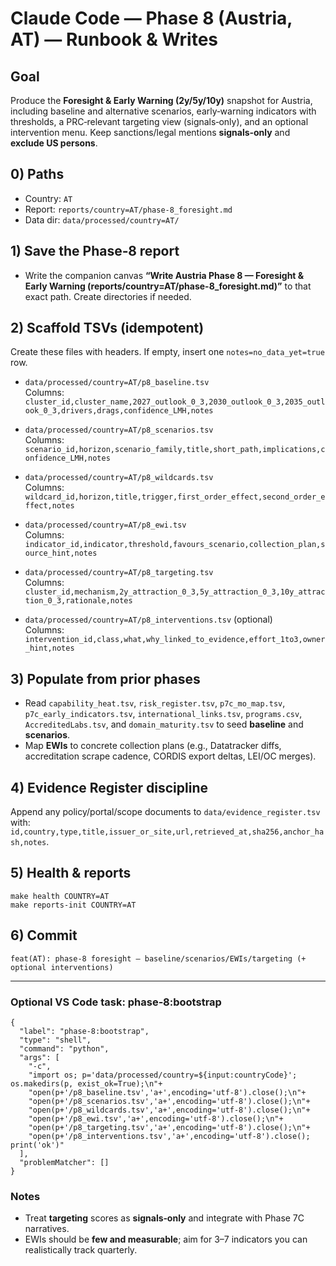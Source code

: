 # Claude Code — Phase 8 (Austria, AT) — Runbook & Writes

## Goal
Produce the **Foresight & Early Warning (2y/5y/10y)** snapshot for Austria, including baseline and alternative scenarios, early‑warning indicators with thresholds, a PRC‑relevant targeting view (signals‑only), and an optional intervention menu. Keep sanctions/legal mentions **signals‑only** and **exclude US persons**.

## 0) Paths
- Country: `AT`
- Report: `reports/country=AT/phase-8_foresight.md`
- Data dir: `data/processed/country=AT/`

## 1) Save the Phase‑8 report
- Write the companion canvas **“Write Austria Phase 8 — Foresight & Early Warning (reports/country=AT/phase-8_foresight.md)”** to that exact path. Create directories if needed.

## 2) Scaffold TSVs (idempotent)
Create these files with headers. If empty, insert one `notes=no_data_yet=true` row.

- `data/processed/country=AT/p8_baseline.tsv`  
  Columns: `cluster_id,cluster_name,2027_outlook_0_3,2030_outlook_0_3,2035_outlook_0_3,drivers,drags,confidence_LMH,notes`

- `data/processed/country=AT/p8_scenarios.tsv`  
  Columns: `scenario_id,horizon,scenario_family,title,short_path,implications,confidence_LMH,notes`

- `data/processed/country=AT/p8_wildcards.tsv`  
  Columns: `wildcard_id,horizon,title,trigger,first_order_effect,second_order_effect,notes`

- `data/processed/country=AT/p8_ewi.tsv`  
  Columns: `indicator_id,indicator,threshold,favours_scenario,collection_plan,source_hint,notes`

- `data/processed/country=AT/p8_targeting.tsv`  
  Columns: `cluster_id,mechanism,2y_attraction_0_3,5y_attraction_0_3,10y_attraction_0_3,rationale,notes`

- `data/processed/country=AT/p8_interventions.tsv` (optional)  
  Columns: `intervention_id,class,what,why_linked_to_evidence,effort_1to3,owner_hint,notes`

## 3) Populate from prior phases
- Read `capability_heat.tsv`, `risk_register.tsv`, `p7c_mo_map.tsv`, `p7c_early_indicators.tsv`, `international_links.tsv`, `programs.csv`, `AccreditedLabs.tsv`, and `domain_maturity.tsv` to seed **baseline** and **scenarios**.
- Map **EWIs** to concrete collection plans (e.g., Datatracker diffs, accreditation scrape cadence, CORDIS export deltas, LEI/OC merges).

## 4) Evidence Register discipline
Append any policy/portal/scope documents to `data/evidence_register.tsv` with:  
`id,country,type,title,issuer_or_site,url,retrieved_at,sha256,anchor_hash,notes`.

## 5) Health & reports
```
make health COUNTRY=AT
make reports-init COUNTRY=AT
```

## 6) Commit
`feat(AT): phase‑8 foresight — baseline/scenarios/EWIs/targeting (+ optional interventions)`

---

### Optional VS Code task: phase‑8:bootstrap
```jsonc
{
  "label": "phase-8:bootstrap",
  "type": "shell",
  "command": "python",
  "args": [
    "-c",
    "import os; p='data/processed/country=${input:countryCode}'; os.makedirs(p, exist_ok=True);\n"+
    "open(p+'/p8_baseline.tsv','a+',encoding='utf-8').close();\n"+
    "open(p+'/p8_scenarios.tsv','a+',encoding='utf-8').close();\n"+
    "open(p+'/p8_wildcards.tsv','a+',encoding='utf-8').close();\n"+
    "open(p+'/p8_ewi.tsv','a+',encoding='utf-8').close();\n"+
    "open(p+'/p8_targeting.tsv','a+',encoding='utf-8').close();\n"+
    "open(p+'/p8_interventions.tsv','a+',encoding='utf-8').close(); print('ok')"
  ],
  "problemMatcher": []
}
```

### Notes
- Treat **targeting** scores as **signals‑only** and integrate with Phase 7C narratives.
- EWIs should be **few and measurable**; aim for 3–7 indicators you can realistically track quarterly.

